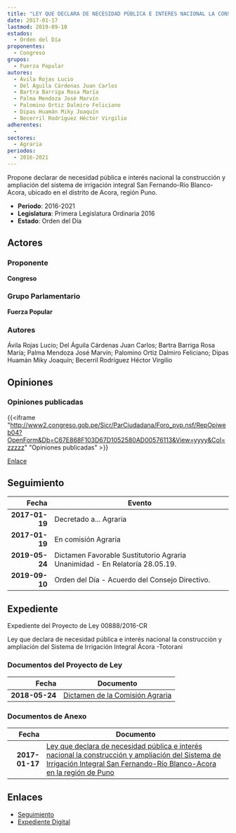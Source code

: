 ```yaml
---
title: "LEY QUE DECLARA DE NECESIDAD PÚBLICA E INTERÉS NACIONAL LA CONSTRUCCIÓN Y AMPLIACIÓN DEL SISTEMA DE IRRIGACIÓN INTEGRAL SAN FERNANDO-RIO BLANCO ACORA EN LA REGIÓN PUNO"
date: 2017-01-17
lastmod: 2019-09-10
estados: 
  - Orden del Día
proponentes: 
  - Congreso
grupos: 
  - Fuerza Popular
autores: 
  - Ávila Rojas Lucio
  - Del Águila Cárdenas Juan Carlos
  - Bartra Barriga Rosa María
  - Palma Mendoza José Marvín
  - Palomino Ortiz Dalmiro Feliciano
  - Dipas Huamán Miky Joaquín
  - Becerril Rodríguez Héctor Virgilio
adherentes: 
  - 
sectores: 
  - Agraria
periodos: 
  - 2016-2021
---
```


Propone declarar de necesidad pública e interés nacional la construcción y ampliación del sistema de irrigación integral San Fernando-Río Blanco-Acora, ubicado en el distrito de Acora, región Puno.

- **Periodo**: 2016-2021
- **Legislatura**: Primera Legislatura Ordinaria 2016
- **Estado**: Orden del Día

## Actores

### Proponente

**Congreso**

### Grupo Parlamentario

**Fuerza Popular**

### Autores

Ávila Rojas Lucio; Del Águila Cárdenas Juan Carlos; Bartra Barriga Rosa María; Palma Mendoza José Marvín; Palomino Ortiz Dalmiro Feliciano; Dipas Huamán Miky Joaquín; Becerril Rodríguez Héctor Virgilio


## Opiniones

### Opiniones publicadas

{{<iframe "http://www2.congreso.gob.pe/Sicr/ParCiudadana/Foro_pvp.nsf/RepOpiweb04?OpenForm&Db=C67E868F103D67D1052580AD00576113&View=yyyy&Col=zzzzz" "Opiniones publicadas" >}}

[Enlace](http://www2.congreso.gob.pe/Sicr/ParCiudadana/Foro_pvp.nsf/RepOpiweb04?OpenForm&Db=C67E868F103D67D1052580AD00576113&View=yyyy&Col=zzzzz)

## Seguimiento

| Fecha | Evento |
|------:|--------|
| **2017-01-19** | Decretado a... Agraria|
| **2017-01-19** | En comisión Agraria|
| **2019-05-24** | Dictamen Favorable Sustitutorio Agraria Unanimidad - En Relatoría 28.05.19.|
| **2019-09-10** | Orden del Día - Acuerdo del Consejo Directivo.|


## Expediente

Expediente del Proyecto de Ley 00888/2016-CR

Ley que declara de necesidad pública e interés nacional la construcción y ampliación del Sistema de Irrigación Integral Ácora -Totorani


### Documentos del Proyecto de Ley

| Fecha | Documento |
|------:|--------|
| **2018-05-24** | [Dictamen de la Comisión Agraria](http://www.leyes.congreso.gob.pe/Documentos/2016_2021/Dictamenes/Proyectos_de_Ley/00888DC01MAY20190524.pdf) |

### Documentos de Anexo

| Fecha | Documento |
|------:|--------|
| **2017-01-17** | [Ley que declara de necesidad pública e interés nacional la construcción y ampliación del Sistema de Irrigación Integral San Fernando-Río Blanco-Acora en la región de Puno](http://www.leyes.congreso.gob.pe/Documentos/2016_2021/Proyectos_de_Ley_y_de_Resoluciones_Legislativas/PL0088820170117.pdf) |

## Enlaces 

- [Seguimiento](http://www2.congreso.gob.pe/Sicr/TraDocEstProc/CLProLey2016.nsf/f7fff46988ca05b1052578e100829cc7/fb14bd4d9ddcb799052580ab0074f00a?OpenDocument)
- [Expediente Digital](http://www2.congreso.gob.pehttp://www2.congreso.gob.pe/Sicr/TraDocEstProc/CLProLey2016.nsf/f7fff46988ca05b1052578e100829cc7/fb14bd4d9ddcb799052580ab0074f00a?OpenDocument&Click=05257FB7005EB655.eb71d0cf91d8294e05256cdf006b5706/$Body/0.1C6C)
